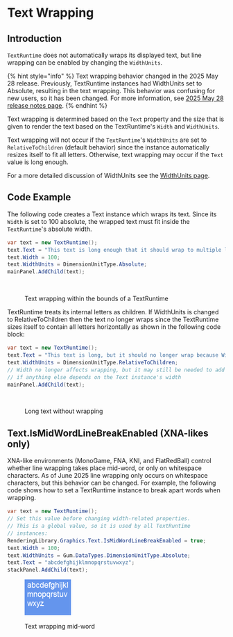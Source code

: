 # Text Wrapping

## Introduction

`TextRuntime` does not automatically wraps its displayed text, but line wrapping can be enabled by changing the `WidthUnits`.&#x20;

{% hint style="info" %}
Text wrapping behavior changed in the 2025 May 28 release. Previously, TextRuntime instances had WidthUnits set to Absolute, resulting in the text wrapping. This behavior was confusing for new users, so it has been changed. For more information, see [2025 May 28 release notes page](../../../gum-tool/upgrading/migrating-2025-april-27-to-may-28.md).
{% endhint %}

Text wrapping is determined based on the `Text` property and the size that is given to render the text based on the TextRuntime's `Width` and `WidthUnits`.

Text wrapping will not occur if the `TextRuntime`'s `WidthUnits` are set to `RelativeToChildren` (default behavior) since the instance automatically resizes itself to fit all letters. Otherwise, text wrapping may occur if the `Text` value is long enough.

For a more detailed discussion of WidthUnits see the [WidthUnits page](../../../gum-tool/gum-elements/general-properties/width-units.md).

## Code Example

The following code creates a Text instance which wraps its text. Since its `Width` is set to 100 absolute, the wrapped text must fit inside the `TextRuntime`'s absolute width.

```csharp
var text = new TextRuntime();
text.Text = "This text is long enough that it should wrap to multiple lines";
text.Width = 100;
text.WidthUnits = DimensionUnitType.Absolute;
mainPanel.AddChild(text);
```

<figure><img src="../../../.gitbook/assets/30_05 32 30.png" alt=""><figcaption><p>Text wrapping within the bounds of a TextRuntime</p></figcaption></figure>

TextRuntime treats its internal letters as children. If WidthUnits is changed to RelativeToChildren then the text no longer wraps since the TextRuntime sizes itself to contain all letters horizontally as shown in the following code block:

```csharp
var text = new TextRuntime();
text.Text = "This text is long, but it should no longer wrap because WidthUnits=RelativeToChildren";
text.WidthUnits = DimensionUnitType.RelativeToChildren;
// Width no longer affects wrapping, but it may still be needed to add padding
// if anything else depends on the Text instance's width
mainPanel.AddChild(text);
```

<figure><img src="../../../.gitbook/assets/30_05 36 27.png" alt=""><figcaption><p>Long text without wrapping</p></figcaption></figure>

## Text.IsMidWordLineBreakEnabled (XNA-likes only)

XNA-like environments (MonoGame, FNA, KNI, and FlatRedBall) control whether line wrapping takes place mid-word, or only on whitespace characters. As of June 2025 line wrapping only occurs on whitespace characters, but this behavior can be changed. For example, the following code shows how to set a TextRuntime instance to break apart words when wrapping.

```csharp
var text = new TextRuntime();
// Set this value before changing width-related properties.
// This is a global value, so it is used by all TextRuntime
// instances:
RenderingLibrary.Graphics.Text.IsMidWordLineBreakEnabled = true;
text.Width = 100;
text.WidthUnits = Gum.DataTypes.DimensionUnitType.Absolute;
text.Text = "abcdefghijklmnopqrstuvwxyz";
stackPanel.AddChild(text);
```

<figure><img src="../../../.gitbook/assets/22_14 00 30.png" alt=""><figcaption><p>Text wrapping mid-word </p></figcaption></figure>
